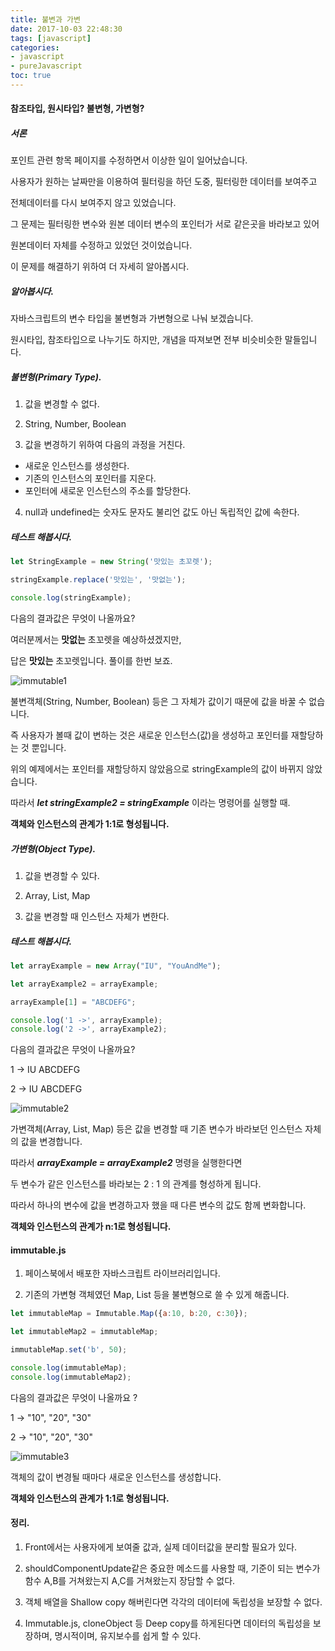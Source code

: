 ```yaml
---
title: 불변과 가변
date: 2017-10-03 22:48:30
tags: [javascript]
categories:
- javascript
- pureJavascript
toc: true
---
```



#### 참조타입, 원시타입? 불변형, 가변형?

##### 서론

포인트 관련 항목 페이지를 수정하면서 이상한 일이 일어났습니다.

사용자가 원하는 날짜만을 이용하여 필터링을 하던 도중, 필터링한 데이터를 보여주고

전체데이터를 다시 보여주지 않고 있었습니다.

그 문제는 필터링한 변수와 원본 데이터 변수의 포인터가 서로 같은곳을 바라보고 있어

원본데이터 자체를 수정하고 있었던 것이었습니다.

이 문제를 해결하기 위하여 더 자세히 알아봅시다.

##### 알아봅시다.

자바스크립트의 변수 타입을 불변형과 가변형으로 나눠 보겠습니다.

원시타입, 참조타입으로 나누기도 하지만, 개념을 따져보면 전부 비슷비슷한 말들입니다.

##### 불변형(Primary Type).

1. 값을 변경할 수 없다.

2. String, Number, Boolean

3. 값을 변경하기 위하여 다음의 과정을 거친다.
  - 새로운 인스턴스를 생성한다.
  - 기존의 인스턴스의 포인터를 지운다.
  - 포인터에 새로운 인스턴스의 주소를 할당한다.

4. null과 undefined는 숫자도 문자도 불리언 값도 아닌 독립적인 값에 속한다.

<!-- more -->

##### 테스트 해봅시다.

```javascript
let StringExample = new String('맛있는 초꼬렛');

stringExample.replace('맛있는', '맛없는');

console.log(stringExample);
```

다음의 결과값은 무엇이 나올까요?

여러분께서는 **맛없는** 초꼬렛을 예상하셨겠지만,

답은 **맛있는** 초꼬렛입니다. 풀이를 한번 보죠.



![immutable1](http://ddalpange.github.io/images/immutable1.png)

불변객체(String, Number, Boolean) 등은 그 자체가 값이기 때문에 값을 바꿀 수 없습니다.

즉 사용자가 볼때 값이 변하는 것은 새로운 인스턴스(값)을 생성하고 포인터를 재할당하는 것 뿐입니다.

위의 예제에서는 포인터를 재할당하지 않았음으로 stringExample의 값이 바뀌지 않았습니다.

따라서 ___let stringExample2 = stringExample___ 이라는 명령어를 실행할 때.

**객체와 인스턴스의 관계가 1:1로 형성됩니다.**

##### 가변형(Object Type).

1. 값을 변경할 수 있다.

2. Array, List, Map

3. 값을 변경할 때 인스턴스 자체가 변한다.

##### 테스트 해봅시다.

```javascript
let arrayExample = new Array("IU", "YouAndMe");

let arrayExample2 = arrayExample;

arrayExample[1] = "ABCDEFG";

console.log('1 ->', arrayExample);
console.log('2 ->', arrayExample2);
```

다음의 결과값은 무엇이 나올까요?

1 -> IU ABCDEFG

2 -> IU ABCDEFG

![immutable2](http://ddalpange.github.io/images/immutable2.png)

가변객체(Array, List, Map) 등은 값을 변경할 때 기존 변수가 바라보던 인스턴스 자체의 값을 변경합니다.

따라서 ___arrayExample = arrayExample2___ 명령을 실행한다면

두 변수가 같은 인스턴스를 바라보는 2 : 1 의 관계를 형성하게 됩니다.

따라서 하나의 변수에 값을 변경하고자 했을 때 다른 변수의 값도 함께 변화합니다.

**객체와 인스턴스의 관계가 n:1로 형성됩니다.**

#### immutable.js

1. 페이스북에서 배포한 자바스크립트 라이브러리입니다.

2. 기존의 가변형 객체였던 Map, List 등을 불변형으로 쓸 수 있게 해줍니다.

```javascript
let immutableMap = Immutable.Map({a:10, b:20, c:30});

let immutableMap2 = immutableMap;

immutableMap.set('b', 50);

console.log(immutableMap);
console.log(immutableMap2);
```

다음의 결과값은 무엇이 나올까요 ?

1 -> "10", "20", "30"

2 -> "10", "20", "30"

![immutable3](http://ddalpange.github.io/images/immutable3.png)

객체의 값이 변경될 때마다 새로운 인스턴스를 생성합니다.

**객체와 인스턴스의 관계가 1:1로 형성됩니다.**


#### 정리.

1. Front에서는 사용자에게 보여줄 값과, 실제 데이터값을 분리할 필요가 있다.

2. shouldComponentUpdate같은 중요한 메소드를 사용할 때, 기준이 되는 변수가 함수 A,B를 거쳐왔는지 A,C를 거쳐왔는지 장담할 수 없다.

3. 객체 배열을 Shallow copy 해버린다면 각각의 데이터에 독립성을 보장할 수 없다.

4. Immutable.js, cloneObject 등 Deep copy를 하게된다면 데이터의 독립성을 보장하며, 명시적이며, 유지보수를 쉽게 할 수 있다.

